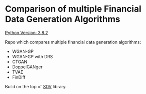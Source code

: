 # Comparison of multiple Financial Data Generation Algorithms

[Python Version: 3.8.2](https://www.python.org/downloads/release/python-382/)

Repo which compares multiple financial data generation algorithms:
- WGAN-GP
- WGAN-GP with DRS
- CTGAN
- DoppelGANger
- TVAE
- FinDiff

Build on the top of [SDV](https://github.com/sdv-dev/SDV) library.
